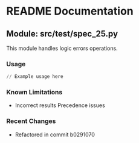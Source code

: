 # README Documentation

## Module: src/test/spec_25.py

This module handles logic errors operations.

### Usage

```python
// Example usage here
```

### Known Limitations

- Incorrect results Precedence issues

### Recent Changes

- Refactored in commit b0291070
